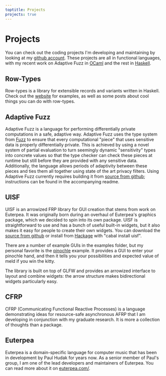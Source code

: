 ```yaml
---
toptitle: Projects
projects: true
---
```



# Projects

You can check out the coding projects I'm developing and maintaining by looking at my [github account](https://github.com/dwincort).  These projects are all in functional languages, with my recent work on Adaptive Fuzz in [OCaml](http://ocaml.org/) and the rest in [Haskell](http://www.haskell.org/haskellwiki/Haskell).

## Row-Types

Row-types is a library for extensible records and variants written in Haskell.  Check out the [website](https://target.github.io/row-types/) for examples, as well as some posts about cool things you can do with row-types.

## Adaptive Fuzz

Adaptive Fuzz is a language for performing differentially private computations in a safe, adaptive way.  Adaptive Fuzz uses the type system from [Fuzz](http://privacy.cis.upenn.edu/software.html) to ensure that every computational "piece" that uses sensitive data is properly differentially private.  This is achieved by using a novel system of partial evaluation to turn seemingly dynamic "sensitivity" types into concrete values so that the type checker can check these pieces at runtime but still before they are provided with any sensitive data.  Additionally, the language allows periods of adaptivity between these pieces and ties them all together using state of the art privacy filters.  Using Adaptive Fuzz currently requires building it from [source from github](https://github.com/dwincort/AdaptiveFuzz); instructions can be found in the accompanying readme.

## UISF

UISF is an arrowized FRP library for GUI creation that stems from work on Euterpea.  It was originally born during an overhaul of Euterpea's graphics package, which we decided to spin into its own package.  UISF is straightforward to use and has a bunch of useful built-in widgets, but it also makes it easy for people to create their own widgets.  You can download the [source from github](https://github.com/dwincort/UISF) or install from [Hackage](http://hackage.haskell.org/package/UISF) with "cabal install uisf".

There are a number of example GUIs in the examples folder, but my personal favorite is the [pinochle](http://en.wikipedia.org/wiki/Pinochle) example.  It provides a GUI to enter your pinochle hand, and then it tells you your possibilities and expected value of meld if you win the kitty.

The library is built on top of GLFW and provides an arrowized interface to layout and combine widgets: the arrow structure makes bidirectional widgets particularly easy.

## CFRP

CFRP (Communicating Functional Reactive Processes) is a language demonstrating ideas for resource-safe asynchronous AFRP that I am developing in conjunction with my graduate research.  It is more a collection of thoughts than a package.

## Euterpea

Euterpea is a domain-specific language for computer music that has been in development by Paul Hudak for years now.  As a senior member of Paul's group, I am one of the lead developers and maintainers of Euterpea.  You can read more about it on [euterpea.com/](http://www.euterpea.com/).
